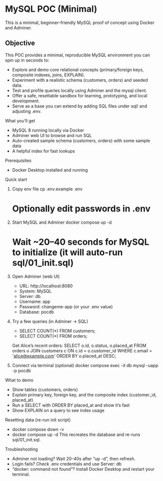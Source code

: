 # MySQL POC (Minimal)

This is a minimal, beginner-friendly MySQL proof of concept using Docker and Adminer.

## Objective

This POC provides a minimal, reproducible MySQL environment you can spin up in seconds to:
- Explore and demo core relational concepts (primary/foreign keys, composite indexes, joins, EXPLAIN).
- Experiment with a realistic schema (customers, orders) and seeded data.
- Test and profile queries locally using Adminer and the mysql client.
- Offer a safe, resettable sandbox for learning, prototyping, and local development.
- Serve as a base you can extend by adding SQL files under sql/ and adjusting .env.

What you’ll get
- MySQL 8 running locally via Docker
- Adminer web UI to browse and run SQL
- Auto-created sample schema (customers, orders) with some sample data
- A helpful index for fast lookups

Prerequisites
- Docker Desktop installed and running

Quick start
1) Copy env file
   cp .env.example .env
   # Optionally edit passwords in .env

2) Start MySQL and Adminer
   docker compose up -d
   # Wait ~20–40 seconds for MySQL to initialize (it will auto-run sql/01_init.sql)

3) Open Adminer (web UI)
   - URL: http://localhost:8080
   - System: MySQL
   - Server: db
   - Username: app
   - Password: changeme-app (or your .env value)
   - Database: pocdb

4) Try a few queries (in Adminer → SQL)
   - SELECT COUNT(*) FROM customers;
   - SELECT COUNT(*) FROM orders;

   Get Alice’s recent orders:
   SELECT o.id, o.status, o.placed_at
   FROM orders o
   JOIN customers c ON c.id = o.customer_id
   WHERE c.email = 'alice@example.com'
   ORDER BY o.placed_at DESC;

5) Connect via terminal (optional)
   docker compose exec -it db mysql -uapp -p pocdb

What to demo
- Show tables (customers, orders)
- Explain primary key, foreign key, and the composite index (customer_id, placed_at)
- Run a SELECT with ORDER BY placed_at and show it’s fast
- Show EXPLAIN on a query to see index usage

Resetting data (re-run init script)
- docker compose down -v
- docker compose up -d
This recreates the database and re-runs sql/01_init.sql.

Troubleshooting
- Adminer not loading? Wait 20–40s after “up -d”, then refresh.
- Login fails? Check .env credentials and use Server: db
- “docker: command not found”? Install Docker Desktop and restart your terminal.
